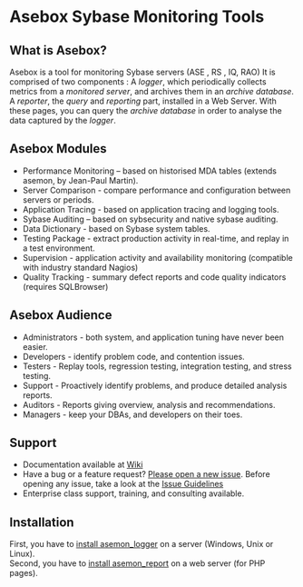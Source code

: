 Asebox Sybase Monitoring Tools
==============================


What is Asebox?
---------------
 
Asebox is a tool for monitoring Sybase servers (ASE , RS , IQ, RAO)   It is comprised of two components : A *logger*, which periodically collects metrics from a *monitored server*, and archives them in an *archive database*.   A *reporter*, the *query* and *reporting* part, installed in a Web Server.  With these pages, you can query the *archive database* in order to analyse the data captured by the *logger*.   

Asebox Modules
--------------

* Performance Monitoring –  based on historised MDA tables (extends asemon, by Jean-Paul Martin).
* Server Comparison - compare performance and configuration between servers or periods.
* Application Tracing  - based on application tracing and logging tools.
* Sybase Auditing – based on sybsecurity and native sybase auditing.
* Data Dictionary - based on Sybase system tables.
* Testing Package - extract production activity in real-time, and replay in a test environment.
* Supervision - application activity and availability monitoring (compatible with industry standard Nagios)
* Quality Tracking - summary defect reports and code quality indicators (requires SQLBrowser)

Asebox Audience
---------------

* Administrators - both system, and application tuning have never been easier.
* Developers - identify problem code, and contention issues.
* Testers - Replay tools, regression testing, integration testing, and stress testing. 
* Support - Proactively identify problems, and produce detailed analysis reports.
* Auditors - Reports giving overview, analysis and recommendations.
* Managers - keep your DBAs, and developers on their toes.

Support
-------
* Documentation available at [Wiki](https://github.com/asebox/asebox/wiki "ASEBOX Wiki")
* Have a bug or a feature request? [Please open a new issue](https://github.com/twitter/bootstrap/issues). Before opening any issue, take a look at the [Issue Guidelines](https://github.com/necolas/issue-guidelines)
* Enterprise class support, training, and consulting available. 

Installation
------------
First, you have to [install asemon_logger](https://github.com/asebox/asebox/wiki/Installing-Logger "install asemon logger")  on a server (Windows, Unix or Linux).  
Second, you have to [install asemon_report](https://github.com/asebox/asebox/wiki/Installing-Reporter "install asemon report") on a web server (for PHP pages). 

